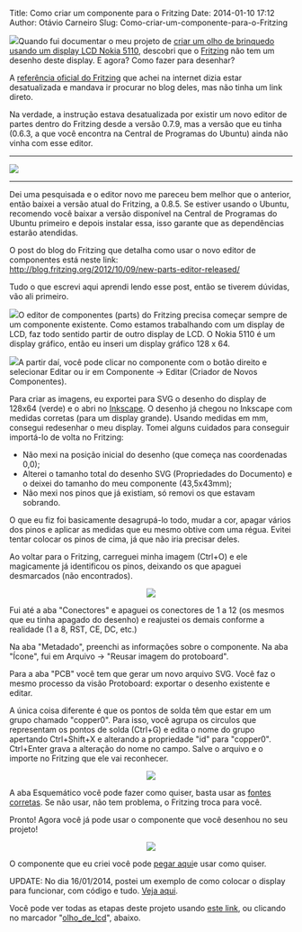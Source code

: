 Title: Como criar um componente para o Fritzing
Date: 2014-01-10 17:12
Author: Otávio Carneiro
Slug: Como-criar-um-componente-para-o-Fritzing

[![](http://3.bp.blogspot.com/-AkaLjaS_EQs/UtBwDzNm6jI/AAAAAAAABn8/e8ApStZoBVI/s1600/displayLCDNokia5110_bb.jpg)](http://3.bp.blogspot.com/-AkaLjaS_EQs/UtBwDzNm6jI/AAAAAAAABn8/e8ApStZoBVI/s1600/displayLCDNokia5110_bb.jpg)Quando
fui documentar o meu projeto de [criar um olho de brinquedo usando um
display LCD Nokia
5110](http://umcarneiro.blogspot.com/2014/01/olho-de-lcd-com-arduino-e-nokia-5110.html),
descobri que o [Fritzing](http://www.fritzing.org/) não tem um desenho
deste display. E agora? Como fazer para desenhar?

A [referência oficial do
Fritzing](http://fritzing.org/learning/tutorials/creating-custom-parts/providing-part-graphics/)
que achei na internet dizia estar desatualizada e mandava ir procurar no
blog deles, mas não tinha um link direto.

Na verdade, a instrução estava desatualizada por existir um novo editor
de partes dentro do Fritzing desde a versão 0.7.9, mas a versão que eu
tinha (0.6.3, a que você encontra na Central de Programas do Ubuntu)
ainda não vinha com esse editor.

  --------------------------------------------------------------------------------------------------------------------------------------------------------------------------------------------------------- ----------------
  [![](http://2.bp.blogspot.com/-Q26qyC4Eqmw/UtBuDrSANAI/AAAAAAAABnw/8lpXIcUBwww/s1600/Fritzing085.png)](http://2.bp.blogspot.com/-Q26qyC4Eqmw/UtBuDrSANAI/AAAAAAAABnw/8lpXIcUBwww/s1600/Fritzing085.png)
  --------------------------------------------------------------------------------------------------------------------------------------------------------------------------------------------------------- ----------------

Dei uma pesquisada e o editor novo me pareceu bem melhor que o anterior,
então baixei a versão atual do Fritzing, a 0.8.5. Se estiver usando o
Ubuntu, recomendo você baixar a versão disponível na Central de
Programas do Ubuntu primeiro e depois instalar essa, isso garante que as
dependências estarão atendidas.

O post do blog do Fritzing que detalha como usar o novo editor de
componentes está neste link:  
<http://blog.fritzing.org/2012/10/09/new-parts-editor-released/>

Tudo o que escrevi aqui aprendi lendo esse post, então se tiverem
dúvidas, vão ali primeiro.

[![](http://2.bp.blogspot.com/-NqF_ewys7ZA/UtB32XKDepI/AAAAAAAABoM/r9jTsEiKDec/s1600/Display128x64.png)](http://2.bp.blogspot.com/-NqF_ewys7ZA/UtB32XKDepI/AAAAAAAABoM/r9jTsEiKDec/s1600/Display128x64.png)O
editor de componentes (parts) do Fritzing precisa começar sempre de um
componente existente. Como estamos trabalhando com um display de LCD,
faz todo sentido partir de outro display de LCD. O Nokia 5110 é um
display gráfico, então eu inseri um display gráfico 128 x 64.

[![](http://3.bp.blogspot.com/-fcBrj7jgG4k/UtCIkJCaFpI/AAAAAAAABoc/qIXueXycmWo/s1600/medidas.jpg)](http://3.bp.blogspot.com/-fcBrj7jgG4k/UtCIkJCaFpI/AAAAAAAABoc/qIXueXycmWo/s1600/medidas.jpg)A
partir daí, você pode clicar no componente com o botão direito e
selecionar Editar ou ir em Componente -\> Editar (Criador de Novos
Componentes).

Para criar as imagens, eu exportei para SVG o desenho do display de
128x64 (verde) e o abri no [Inkscape](http://inkscape.org/). O desenho
já chegou no Inkscape com medidas corretas (para um display grande).
Usando medidas em mm, consegui redesenhar o meu display. Tomei alguns
cuidados para conseguir importá-lo de volta no Fritzing:

-   Não mexi na posição inicial do desenho (que começa nas coordenadas
    0,0);
-   Alterei o tamanho total do desenho SVG (Propriedades do Documento) e
    o deixei do tamanho do meu componente (43,5x43mm);
-   Não mexi nos pinos que já existiam, só removi os que estavam
    sobrando.

O que eu fiz foi basicamente desagrupá-lo todo, mudar a cor, apagar
vários dos pinos e aplicar as medidas que eu mesmo obtive com uma régua.
Evitei tentar colocar os pinos de cima, já que não iria precisar deles.

Ao voltar para o Fritzing, carreguei minha imagem (Ctrl+O) e ele
magicamente já identificou os pinos, deixando os que apaguei desmarcados
(não encontrados).

<div class="separator" style="clear: both; text-align: center;">

[![](http://2.bp.blogspot.com/-mq5oi_pNzfg/UtCLT7KjDTI/AAAAAAAABow/VMfkaCCa5jo/s1600/fritzingDisplayNovo.png)](http://2.bp.blogspot.com/-mq5oi_pNzfg/UtCLT7KjDTI/AAAAAAAABow/VMfkaCCa5jo/s1600/fritzingDisplayNovo.png)

</div>

Fui até a aba "Conectores" e apaguei os conectores de 1 a 12 (os mesmos
que eu tinha apagado do desenho) e reajustei os demais conforme a
realidade (1 a 8, RST, CE, DC, etc.)

Na aba "Metadado", preenchi as informações sobre o componente. Na aba
"Ícone", fui em Arquivo -\> "Reusar imagem do protoboard".

<div class="separator" style="clear: both; text-align: center;">

</div>

Para a aba "PCB" você tem que gerar um novo arquivo SVG. Você faz o
mesmo processo da visão Protoboard: exportar o desenho existente e
editar.

A única coisa diferente é que os pontos de solda têm que estar em um
grupo chamado "copper0". Para isso, você agrupa os circulos que
representam os pontos de solda (Ctrl+G) e edita o nome do grupo
apertando Ctrl+Shift+X e alterando a propriedade "id" para "copper0".
Ctrl+Enter grava a alteração do nome no campo. Salve o arquivo e o
importe no Fritzing que ele vai reconhecer.

<div class="separator" style="clear: both; text-align: center;">

[![](http://1.bp.blogspot.com/-0hXeWcocOw8/UtCTCOJQjZI/AAAAAAAABpA/28xcsJv6iV4/s1600/inkscape_groupId.png)](http://1.bp.blogspot.com/-0hXeWcocOw8/UtCTCOJQjZI/AAAAAAAABpA/28xcsJv6iV4/s1600/inkscape_groupId.png)

</div>

A aba Esquemático você pode fazer como quiser, basta usar as [fontes
corretas](http://fritzing.org/learning/tutorials/creating-custom-parts/download-fonts-and-templates/).
Se não usar, não tem problema, o Fritzing troca para você.

Pronto! Agora você já pode usar o componente que você desenhou no seu
projeto!

<div class="separator" style="clear: both; text-align: center;">

[![](http://1.bp.blogspot.com/-0QY0zd1X79U/UtCXhoW2KfI/AAAAAAAABpM/W-jh4uD9qR4/s1600/fritzing_customPart.png)](http://1.bp.blogspot.com/-0QY0zd1X79U/UtCXhoW2KfI/AAAAAAAABpM/W-jh4uD9qR4/s1600/fritzing_customPart.png)

</div>

O componente que eu criei você pode [pegar
aqui](https://github.com/ocarneiro/nokia-lcd-5110)e usar como quiser.

UPDATE: No dia 16/01/2014, postei um exemplo de como colocar o display
para funcionar, com código e tudo. [Veja
aqui](http://umcarneiro.blogspot.com.br/2014/01/lcd-nokia-5110-com-arduino-sucesso.html).

Você pode ver todas as etapas deste projeto usando [este
link](http://umcarneiro.blogspot.com.br/search/label/olho_de_lcd), ou
clicando no marcador
"[olho\_de\_lcd](http://umcarneiro.blogspot.com.br/search/label/olho_de_lcd)",
abaixo.

<div class="separator" style="clear: both; text-align: center;">

</div>
